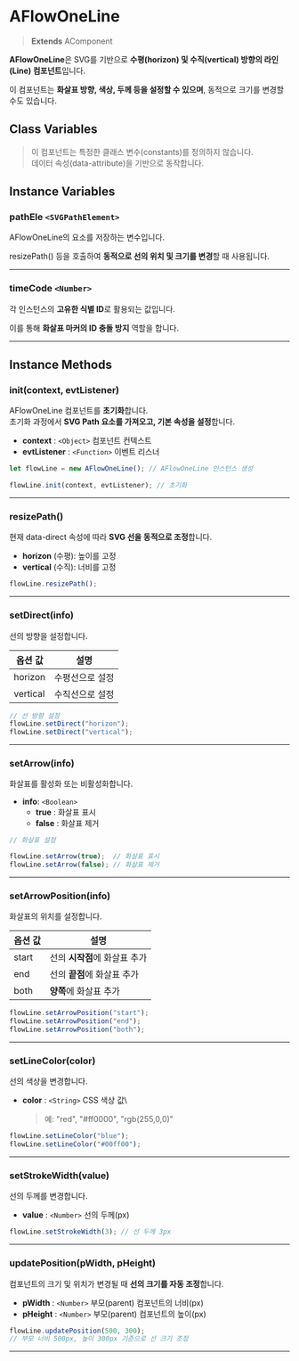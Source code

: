 # AFlowOneLine

> **Extends** AComponent

**AFlowOneLine**은 SVG를 기반으로 **수평(horizon) 및 수직(vertical) 방향의 라인(Line) 컴포넌트**입니다.

이 컴포넌트는 **화살표 방향, 색상, 두께 등을 설정할 수 있으며**, 동적으로 크기를 변경할 수도 있습니다.

## Class Variables

> 이 컴포넌트는 특정한 클래스 변수(constants)를 정의하지 않습니다.\
> 데이터 속성(data-attribute)을 기반으로 동작합니다.
>
>

## Instance Variables

### pathEle `<SVGPathElement>`

AFlowOneLine의 요소를 저장하는 변수입니다.

resizePath() 등을 호출하여 **동적으로 선의 위치 및 크기를 변경**할 때 사용됩니다.

***

### timeCode `<Number>`

각 인스턴스의 **고유한 식별 ID**로 활용되는 값입니다.

이를 통해 **화살표 마커의 ID 충돌 방지** 역할을 합니다.

***



## Instance Methods

### init(context, evtListener)

AFlowOneLine 컴포넌트를 **초기화**합니다.\
초기화 과정에서 **SVG Path 요소를 가져오고, 기본 속성을 설정**합니다.

* **context** : `<Object>` 컴포넌트 컨텍스트
* **evtListener** : `<Function>` 이벤트 리스너

```js
let flowLine = new AFlowOneLine(); // AFlowOneLine 인스턴스 생성
 
flowLine.init(context, evtListener); // 초기화
```

***

### resizePath()

현재 data-direct 속성에 따라 **SVG 선을 동적으로 조정**합니다.

* **horizon** (수평): 높이를 고정
* **vertical** (수직): 너비를 고정

```js
flowLine.resizePath();
```

***

### setDirect(info)

선의 방향을 설정합니다.

| 옵션 값     | 설명       |
| -------- | -------- |
| horizon  | 수평선으로 설정 |
| vertical | 수직선으로 설정 |

```js
// 선 방향 설정
flowLine.setDirect("horizon");
flowLine.setDirect("vertical");
```

***

### setArrow(info)

화살표를 활성화 또는 비활성화합니다.

* **info**: `<Boolean>`
  * **true** : 화살표 표시
  * **false** : 화살표 제거

```js
// 화살표 설정

flowLine.setArrow(true);  // 화살표 표시
flowLine.setArrow(false); // 화살표 제거
```

***

### setArrowPosition(info)

화살표의 위치를 설정합니다.

| 옵션 값  | 설명                 |
| ----- | ------------------ |
| start | 선의 **시작점**에 화살표 추가 |
| end   | 선의 **끝점**에 화살표 추가  |
| both  | **양쪽**에 화살표 추가     |

```js
flowLine.setArrowPosition("start");
flowLine.setArrowPosition("end");
flowLine.setArrowPosition("both");
```

***

### setLineColor(color)

선의 색상을 변경합니다.

*   **color** : `<String>` CSS 색상 값\\

    > 예: "red", "#ff0000", "rgb(255,0,0)"

```js
flowLine.setLineColor("blue");
flowLine.setLineColor("#00ff00");
```

***

### setStrokeWidth(value)

선의 두께를 변경합니다.

* **value** : `<Number>` 선의 두께(px)

```js
flowLine.setStrokeWidth(3); // 선 두께 3px
```

***

### updatePosition(pWidth, pHeight)

컴포넌트의 크기 및 위치가 변경될 때 **선의 크기를 자동 조정**합니다.

* **pWidth** : `<Number>` 부모(parent) 컴포넌트의 너비(px)
* **pHeight** : `<Number>` 부모(parent) 컴포넌트의 높이(px)

```js
flowLine.updatePosition(500, 300);
// 부모 너비 500px, 높이 300px 기준으로 선 크기 조정
```

***

